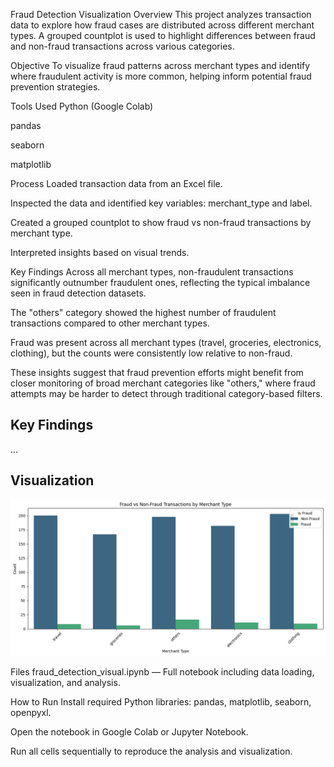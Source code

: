 Fraud Detection Visualization
Overview
This project analyzes transaction data to explore how fraud cases are distributed across different merchant types. A grouped countplot is used to highlight differences between fraud and non-fraud transactions across various categories.

Objective
To visualize fraud patterns across merchant types and identify where fraudulent activity is more common, helping inform potential fraud prevention strategies.

Tools Used
Python (Google Colab)

pandas

seaborn

matplotlib

Process
Loaded transaction data from an Excel file.

Inspected the data and identified key variables: merchant_type and label.

Created a grouped countplot to show fraud vs non-fraud transactions by merchant type.

Interpreted insights based on visual trends.

Key Findings
Across all merchant types, non-fraudulent transactions significantly outnumber fraudulent ones, reflecting the typical imbalance seen in fraud detection datasets.

The "others" category showed the highest number of fraudulent transactions compared to other merchant types.

Fraud was present across all merchant types (travel, groceries, electronics, clothing), but the counts were consistently low relative to non-fraud.

These insights suggest that fraud prevention efforts might benefit from closer monitoring of broad merchant categories like "others," where fraud attempts may be harder to detect through traditional category-based filters.
## Key Findings
...

## Visualization
![Fraud vs Non-Fraud Transactions by Merchant Type](Fraud.png)


Files
fraud_detection_visual.ipynb — Full notebook including data loading, visualization, and analysis.

How to Run
Install required Python libraries: pandas, matplotlib, seaborn, openpyxl.

Open the notebook in Google Colab or Jupyter Notebook.

Run all cells sequentially to reproduce the analysis and visualization.

